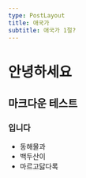 ```yaml
---
type: PostLayout
title: 애국가
subtitle: 애국가 1절?
---
```


# 안녕하세요
## 마크다운 테스트
### 입니다

- 동해물과
 - 백두산이
 - 마르고닳다록

